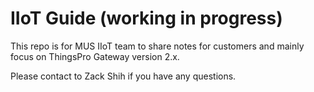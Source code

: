 # IIoT Guide (working in progress)

This repo is for MUS IIoT team to share notes for customers and mainly focus on ThingsPro Gateway version 2.x.

Please contact to Zack Shih if you have any questions.
